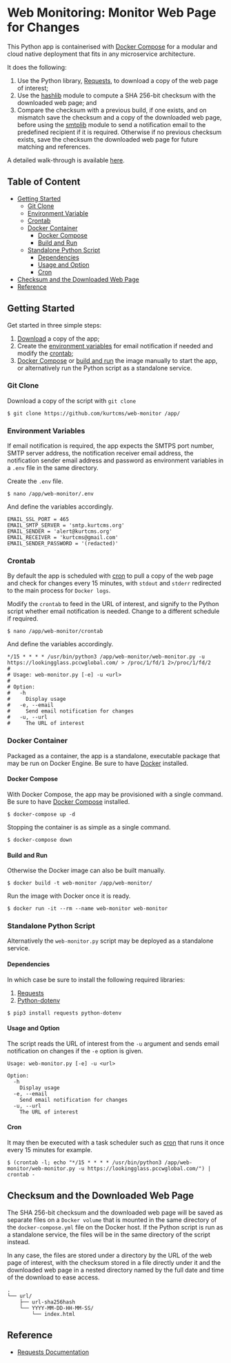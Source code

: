 # Web Monitoring: Monitor Web Page for Changes

This Python app is containerised with [Docker Compose](https://docs.docker.com/compose/) for a modular and cloud native deployment that fits in any microservice architecture.

It does the following:

1. Use the Python library, [Requests](https://github.com/psf/requests), to download a copy of the web page of interest;
2. Use the [hashlib](https://docs.python.org/3/library/hashlib.html) module to compute a SHA 256-bit checksum with the downloaded web page; and
3. Compare the checksum with a previous build, if one exists, and on mismatch save the checksum and a copy of the downloaded web page, before using the [smtplib](https://docs.python.org/3/library/smtplib.html) module to send a notification email to the predefined recipient if it is required. Otherwise if no previous checksum exists, save the checksum the downloaded web page for future matching and references.

A detailed walk-through is available [here](https://kurtcms.org/web-monitoring-monitor-web-page-for-changes/).

## Table of Content

- [Getting Started](#getting-started)
  - [Git Clone](#git-clone)
  - [Environment Variable](#environment-variables)
  - [Crontab](#crontab)
  - [Docker Container](#docker-container)
	  - [Docker Compose](#docker-compose)
	  - [Build and Run](#build-and-run)
  - [Standalone Python Script](#standalone-python-script)
    - [Dependencies](#dependencies)
    - [Usage and Option](#usage-and-option)
    - [Cron](#cron)
- [Checksum and the Downloaded Web Page](#checksum-and-the-downloaded-web-page)
- [Reference](#reference)

## Getting Started

Get started in three simple steps:

1. [Download](#git-clone) a copy of the app;
2. Create the [environment variables](#environment-variables) for email notification if needed and modify the [crontab](#crontab);
3. [Docker Compose](#docker-compose) or [build and run](#build-and-run) the image manually to start the app, or alternatively run the Python script as a standalone service.

### Git Clone

Download a copy of the script with `git clone`
```shell
$ git clone https://github.com/kurtcms/web-monitor /app/
```

### Environment Variables

If email notification is required, the app expects the SMTPS port number, SMTP server address, the notification receiver email address, the notification sender email address and password as environment variables in a `.env` file in the same directory.

Create the `.env` file.

```shell
$ nano /app/web-monitor/.env
```

And define the variables accordingly.

```
EMAIL_SSL_PORT = 465
EMAIL_SMTP_SERVER = 'smtp.kurtcms.org'
EMAIL_SENDER = 'alert@kurtcms.org'
EMAIL_RECEIVER = 'kurtcms@gmail.com'
EMAIL_SENDER_PASSWORD = '(redacted)'
```

### Crontab

By default the app is scheduled with [cron](https://linux.die.net/man/8/cron) to pull a copy of the web page and check for changes every 15 minutes, with `stdout` and `stderr` redirected to the main process for `Docker logs`.  

Modify the `crontab` to feed in the URL of interest, and signify to the Python script whether email notification is needed. Change to a different schedule if required.

```shell
$ nano /app/web-monitor/crontab
```

And define the variables accordingly.

```
*/15 * * * * /usr/bin/python3 /app/web-monitor/web-monitor.py -u https://lookingglass.pccwglobal.com/ > /proc/1/fd/1 2>/proc/1/fd/2
#
# Usage: web-monitor.py [-e] -u <url>
#
# Option:
#   -h
#     Display usage
#   -e, --email
#     Send email notification for changes
#   -u, --url
#     The URL of interest
```

### Docker Container

Packaged as a container, the app is a standalone, executable package that may be run on Docker Engine. Be sure to have [Docker](https://docs.docker.com/engine/install/) installed.

#### Docker Compose

With Docker Compose, the app may be provisioned with a single command. Be sure to have [Docker Compose](https://docs.docker.com/compose/install/) installed.

```shell
$ docker-compose up -d
```

Stopping the container is as simple as a single command.

```shell
$ docker-compose down
```

#### Build and Run

Otherwise the Docker image can also be built manually.

```shell
$ docker build -t web-monitor /app/web-monitor/
```

Run the image with Docker once it is ready.  

```shell
$ docker run -it --rm --name web-monitor web-monitor
```

### Standalone Python Script

Alternatively the `web-monitor.py` script may be deployed as a standalone service.

#### Dependencies

In which case be sure to install the following required libraries:

1. [Requests](https://github.com/psf/requests)
2. [Python-dotenv](https://github.com/theskumar/python-dotenv)

```shell
$ pip3 install requests python-dotenv
```

#### Usage and Option

The script reads the URL of interest from the `-u` argument and sends email notification on changes if the `-e` option is given.

```
Usage: web-monitor.py [-e] -u <url>

Option:
  -h
    Display usage
  -e, --email
    Send email notification for changes
  -u, --url
    The URL of interest
```

#### Cron

It may then be executed with a task scheduler such as [cron](https://linux.die.net/man/8/cron) that runs it once every 15 minutes for example.

```shell
$ (crontab -l; echo "*/15 * * * * /usr/bin/python3 /app/web-monitor/web-monitor.py -u https://lookingglass.pccwglobal.com/") | crontab -
```

## Checksum and the Downloaded Web Page

The SHA 256-bit checksum and the downloaded web page will be saved as separate files on a `Docker volume` that is mounted in the same directory of the `docker-compose.yml` file on the Docker host. If the Python script is run as a standalone service, the files will be in the same directory of the script instead.

In any case, the files are stored under a directory by the URL of the web page of interest, with the checksum stored in a file directly under it and the downloaded web page in a nested directory named by the full date and time of the download to ease access.

```
.
└── url/
    ├── url-sha256hash
    └── YYYY-MM-DD-HH-MM-SS/
        └── index.html
```

## Reference

- [Requests Documentation
](https://docs.python-requests.org/en/latest/)
